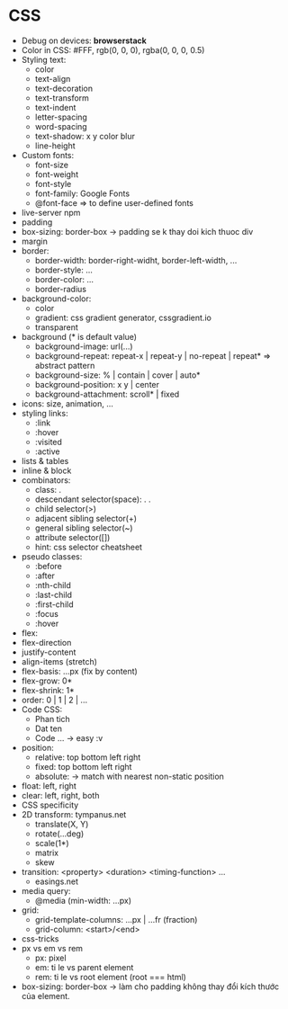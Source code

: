 # CSS
- Debug on devices: **browserstack**
- Color in CSS: #FFF, rgb(0, 0, 0), rgba(0, 0, 0, 0.5)
- Styling text: 
  - color
  - text-align
  - text-decoration
  - text-transform
  - text-indent
  - letter-spacing
  - word-spacing
  - text-shadow: x y color blur
  - line-height
- Custom fonts: 
  - font-size
  - font-weight
  - font-style
  - font-family: Google Fonts
  - @font-face => to define user-defined fonts
- live-server npm
- padding
- box-sizing: border-box -> padding se k thay doi kich thuoc div
- margin
- border: 
  - border-width: border-right-widht, border-left-width, ...
  - border-style: ...
  - border-color: ...
  - border-radius
- background-color:
  - color
  - gradient: css gradient generator, cssgradient.io
  - transparent
- background (* is default value)
  - background-image: url(...)
  - background-repeat: repeat-x | repeat-y | no-repeat | repeat*  => abstract pattern
  - background-size: % | contain | cover | auto*
  - background-position: x y | center
  - background-attachment: scroll* | fixed
- icons: size, animation, ...
- styling links:
  - :link
  - :hover
  - :visited
  - :active
-  lists & tables
- inline & block
- combinators:
  - class: .<classname>
  - descendant selector(space): .<parent> .<child> 
  - child selector(>)
  - adjacent sibling selector(+)
  - general sibling selector(~)
  - attribute selector([])
  - hint: css selector cheatsheet
- pseudo classes:
  - :before
  - :after
  - :nth-child
  - :last-child
  - :first-child
  - :focus
  - :hover
 - flex:
  - flex-direction
  - justify-content
  - align-items (stretch)
  - flex-basis: ...px (fix by content)
  - flex-grow: 0*
  - flex-shrink: 1*
  - order: 0 | 1 | 2 | ...
- Code CSS:
  - Phan tich
  - Dat ten
  - Code ...
  -> easy :v
- position: 
  - relative: top bottom left right
  - fixed: top bottom left right
  - absolute: -> match with nearest non-static position
- float: left, right
- clear: left, right, both
- CSS specificity
- 2D transform: tympanus.net
  - translate(X, Y)
  - rotate(...deg)
  - scale(1*)
  - matrix
  - skew
- transition: \<property\> \<duration\> \<timing-function\> ...
  - easings.net
- media query:
  - @media (min-width: ...px)
- grid:
  - grid-template-columns: ...px | ...fr (fraction)
  - grid-column: \<start\>/\<end\>
- css-tricks
- px vs em vs rem
  - px: pixel
  - em: ti le vs parent element
  - rem: ti le vs root element (root === html)
- box-sizing: border-box -> làm cho padding không thay đổi kích thước của element.
